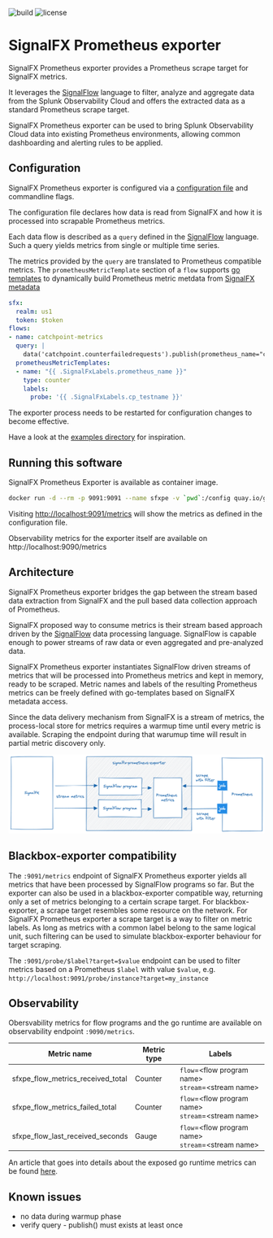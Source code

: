 ![build](https://ci.ext.devshift.net/buildStatus/icon?job=app-sre-signalfx-prometheus-exporter-gh-build-main)
![license](https://img.shields.io/github/license/app-sre/signalfx-prometheus-exporter.svg?style=flat)

# SignalFX Prometheus exporter

SignalFX Prometheus exporter provides a Prometheus scrape target for SignalFX metrics.

It leverages the [SignalFlow](https://dev.splunk.com/observability/docs/signalflow/) language to filter, analyze and aggregate data from the Splunk Observability Cloud and offers the extracted data as a standard Prometheus scrape target.

SignalFX Prometheus exporter can be used to bring Splunk Observability Cloud data into existing Prometheus environments, allowing common dashboarding and alerting rules to be applied.

## Configuration
SignalFX Prometheus exporter is configured via a [configuration file](docs/configuration.md) and commandline flags.

The configuration file declares how data is read from SignalFX and how it is processed into scrapable Prometheus metrics.

Each data flow is described as a `query` defined in the [SignalFlow](https://dev.splunk.com/observability/docs/signalflow/) language. Such a query yields metrics from single or multiple time series.

The metrics provided by the `query` are translated to Prometheus compatible metrics. The `prometheusMetricTemplate` section of a `flow` supports [go templates](https://pkg.go.dev/text/template) to dynamically build Prometheus metric metdata from [SignalFX metadata](docs/signalflow.md)

```yaml
sfx:
  realm: us1
  token: $token
flows:
- name: catchpoint-metrics
  query: |
    data('catchpoint.counterfailedrequests').publish(prometheus_name="catchpoint_failures_total")
  prometheusMetricTemplates:
  - name: "{{ .SignalFxLabels.prometheus_name }}"
    type: counter
    labels:
      probe: '{{ .SignalFxLabels.cp_testname }}'
```

The exporter process needs to be restarted for configuration changes to become effective.

Have a look at the [examples directory](/examples) for inspiration.

## Running this software
SignalFX Prometheus Exporter is available as container image.

```bash
docker run -d --rm -p 9091:9091 --name sfxpe -v `pwd`:/config quay.io/goberlec/signalfx-prometheus-exporter:latest serve --config /config/config.yaml
```

Visiting [http://localhost:9091/metrics](http://localhost:9091/metrics) will show the metrics as defined in the configuration file.

Observability metrics for the exporter itself are available on http://localhost:9090/metrics

## Architecture
SignalFX Prometheus exporter bridges the gap between the stream based data extraction from SignalFX and the pull based data collection approach of Prometheus.

SignalFX proposed way to consume metrics is their stream based approach driven by the [SignalFlow](https://dev.splunk.com/observability/docs/signalflow/) data processing language. SignalFlow is capable enough to power streams of raw data or even aggregated and pre-analyzed data.

SignalFX Prometheus exporter instantiates SignalFlow driven streams of metrics that will be processed into Prometheus metrics and kept in memory, ready to be scraped. Metric names and labels of the resulting Prometheus metrics can be freely defined with go-templates based on SignalFX metadata access.

Since the data delivery mechanism from SignalFX is a stream of metrics, the process-local store for metrics requires a warmup time until every metric is available. Scraping the endpoint during that warumup time will result in partial metric discovery only.

![architecture](docs/arch.png)

## Blackbox-exporter compatibility
The `:9091/metrics` endpoint of SignalFX Prometheus exporter yields all metrics that have been processed by SignalFlow programs so far. But the exporter can also be used in a blackbox-exporter compatible way, returning only a set of metrics belonging to a certain scrape target. For blackbox-exporter, a scrape target resembles some resource on the network. For SignalFX Prometheus exporter a scrape target is a way to filter on metric labels. As long as metrics with a common label belong to the same logical unit, such filtering can be used to simulate blackbox-exporter behaviour for target scraping.

The `:9091/probe/$label?target=$value` endpoint can be used to filter metrics based on a Prometheus  `$label` with value `$value`, e.g. `http://localhost:9091/probe/instance?target=my_instance`

## Observability
Obersvability metrics for flow programs and the go runtime are available on observability endpoint `:9090/metrics`.

| Metric name| Metric type | Labels |
| ---------- | ----------- | ------ |
| sfxpe_flow_metrics_received_total | Counter | `flow`=&lt;flow program name&gt; <br> `stream`=&lt;stream name&gt; |
| sfxpe_flow_metrics_failed_total | Counter | `flow`=&lt;flow program name&gt; <br> `stream`=&lt;stream name&gt; |
| sfxpe_flow_last_received_seconds | Gauge | `flow`=&lt;flow program name&gt; <br> `stream`=&lt;stream name&gt; |

An article that goes into details about the exposed go runtime metrics can be found [here](https://povilasv.me/prometheus-go-metrics/).

## Known issues
- no data during warmup phase
- verify query - publish() must exists at least once
